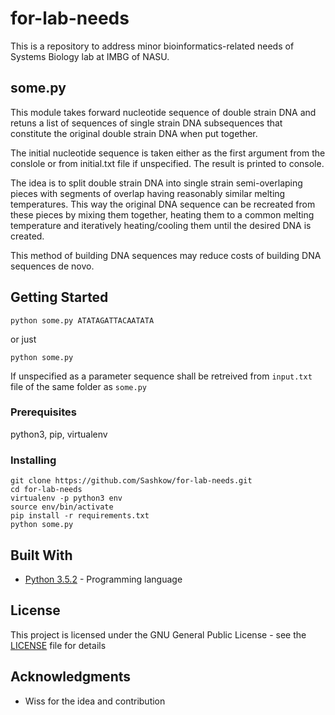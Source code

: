 # for-lab-needs

This is a repository to address minor bioinformatics-related needs of Systems Biology lab at IMBG of NASU.

## some.py 

This module takes forward nucleotide sequence of double strain DNA and retuns a list of sequences of single strain DNA subsequences that constitute the original double strain DNA when put together.

The initial nucleotide sequence is taken either as the first argument from the conslole or from initial.txt file if unspecified. The result is printed to console.

The idea is to split double strain DNA into single strain semi-overlaping pieces with segments of overlap having reasonably similar melting temperatures. This way the original DNA sequence can be recreated from these pieces by mixing them together, heating them to a common melting temperature and iteratively heating/cooling them until the desired DNA is created.

This method of building DNA sequences may reduce costs of building DNA sequences de novo.


## Getting Started

```
python some.py ATATAGATTACAATATA
```
or just
```
python some.py
```
If unspecified as a parameter sequence shall be retreived from `input.txt` file of the same folder as `some.py`

### Prerequisites

python3, pip, virtualenv

### Installing

```
git clone https://github.com/Sashkow/for-lab-needs.git
cd for-lab-needs
virtualenv -p python3 env
source env/bin/activate
pip install -r requirements.txt
python some.py
```

<!-- ## Running the tests

Explain how to run the automated tests for this system

### Break down into end to end tests

Explain what these tests test and why

```
Give an example
```

### And coding style tests

Explain what these tests test and why

```
Give an example
```

## Deployment

Add additional notes about how to deploy this on a live system
 --> 
## Built With

* [Python 3.5.2](https://www.python.org/downloads/release/python-352/) - Programming language


<!-- ## Contributing

Please re
ad [CONTRIBUTING.md](https://gist.github.com/PurpleBooth/b24679402957c63ec426) for details on our code of conduct, and the process for submitting pull requests to us.

## Versioning

We use [SemVer](http://semver.org/) for versioning. For the versions available, see the [tags on this repository](https://github.com/your/project/tags). 
 
## Authors

* **Billie Thompson** - *Initial work* - [PurpleBooth](https://github.com/PurpleBooth)

See also the list of [contributors](https://github.com/your/project/contributors) who participated in this project.
-->
## License

This project is licensed under the GNU General Public License - see the [LICENSE](LICENSE) file for details


## Acknowledgments

* Wiss for the idea and contribution
